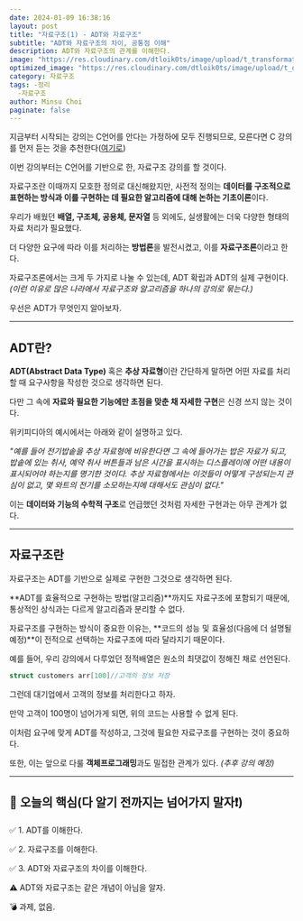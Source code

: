 ```yaml
---
date: 2024-01-09 16:38:16
layout: post
title: "자료구조(1) - ADT와 자료구조"
subtitle: "ADT와 자료구조의 차이, 공통점 이해"
description: ADT와 자료구조의 관계를 이해한다.
image: "https://res.cloudinary.com/dtloik0ts/image/upload/t_transformation/v1704821720/data_structure_yoppg7.png"
optimized_image: "https://res.cloudinary.com/dtloik0ts/image/upload/t_opt/v1704821720/data_structure_yoppg7.png"
category: 자료구조
tags: -정리
  -자료구조
author: Minsu Choi
paginate: false
---
```


지금부터 시작되는 강의는 C언어를 안다는 가정하에 모두 진행되므로, 모른다면 C 강의를 먼저 듣는 것을 추천한다(<a href = "자료구조(1)-정적배열과-동적배열/">여기로</a>)

이번 강의부터는 C언어를 기반으로 한, 자료구조 강의를 할 것이다.

자료구조란 이때까지 모호한 정의로 대신해왔지만, 사전적 정의는 **데이터를 구조적으로 표현하는 방식과 이를 구현하는 데 필요한 알고리즘에 대해 논하는 기초이론**이다.

우리가 배웠던 **배열, 구조체, 공용체, 문자열** 등 외에도, 실생활에는 더욱 다양한 형태의 자료 처리가 필요했다.

더 다양한 요구에 따라 이를 처리하는 **방법론**을 발전시켰고, 이를 **자료구조론**이라고 한다.

자료구조론에서는 크게 두 가지로 나눌 수 있는데, ADT 확립과 ADT의 실제 구현이다. _(이런 이유로 많은 나라에서 자료구조와 알고리즘을 하나의 강의로 묶는다.)_

우선은 ADT가 무엇인지 알아보자.

---

## ADT란?

**ADT(Abstract Data Type)** 혹은 **추상 자료형**이란 간단하게 말하면 어떤 자료를 처리할 때 요구사항을 작성한 것으로 생각하면 된다.

다만 그 속에 **자료와 필요한 기능에만 초점을 맞춘 채 자세한 구현**은 신경 쓰지 않는 것이다.

위키피디아의 예시에서는 아래와 같이 설명하고 있다.

_"예를 들어 전기밥솥을 추상 자료형에 비유한다면 그 속에 들어가는 밥은 자료가 되고, 밥솥에 있는 취사, 예약 취사 버튼들과 남은 시간을 표시하는 디스플레이에 어떤 내용이 표시되어야 하는지를 명기한 것이다. 추상 자료형에서는 이것들이 어떻게 구성되는지 관심이 없고, 몇 와트의 전기를 소모하는지에 대해서도 관심이 없다."_

이는 **데이터와 기능의 수학적 구조**로 언급했던 것처럼 자세한 구현과는 아무 관계가 없다.

---

## 자료구조란

자료구조는 ADT를 기반으로 실제로 구현한 그것으로 생각하면 된다.

**ADT를 효율적으로 구현하는 방법(알고리즘)**까지도 자료구조에 포함되기 때문에, 통상적인 상식과는 다르게 알고리즘과 분리할 수 없다.

자료구조를 구현하는 방식이 중요한 이유는, **코드의 성능 및 효율성(다음에 더 설명될 예정)**이 전적으로 선택하는 자료구조에 따라 달라지기 때문이다.

예를 들어, 우리 강의에서 다루었던 정적배열은 원소의 최댓값이 정해진 채로 선언된다.

```c
struct customers arr[100]//고객의 정보 저장
```

그런데 대기업에서 고객의 정보를 처리한다고 하자.

만약 고객이 100명이 넘어가게 되면, 위의 코드는 사용할 수 없게 된다.

이처럼 요구에 맞게 ADT를 작성하고, 그것에 필요한 자료구조를 구현하는 것이 중요하다.

또한, 이는 앞으로 다룰 **객체프로그래밍**과도 밀접한 관계가 있다. _(추후 강의 예정)_

---

<h2>📖 오늘의 핵심(다 알기 전까지는 넘어가지 말자❗)</h2>

✅ 1. ADT를 이해한다.

✅ 2. 자료구조를 이해한다.

✅ 3. ADT와 자료구조의 차이를 이해한다.

⚠️ ADT와 자료구조는 같은 개념이 아님을 알자.

💣 과제, 없음.
